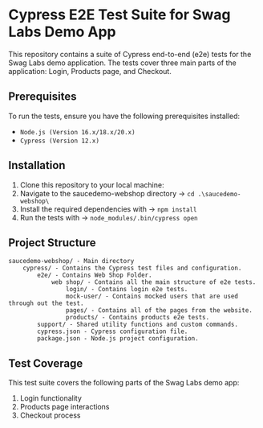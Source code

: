 # Cypress E2E Test Suite for Swag Labs Demo App
This repository contains a suite of Cypress end-to-end (e2e) tests for the Swag Labs demo application. The tests cover three main parts of the application: Login, Products page, and Checkout.

## Prerequisites
To run the tests, ensure you have the following prerequisites installed:

- `Node.js (Version 16.x/18.x/20.x)`
- `Cypress (Version 12.x)`

## Installation
1. Clone this repository to your local machine:
2. Navigate to the saucedemo-webshop directory -> `cd .\saucedemo-webshop\`
3. Install the required dependencies with -> `npm install`
4. Run the tests with -> `node_modules/.bin/cypress open`

## Project Structure
    saucedemo-webshop/ - Main directory
        cypress/ - Contains the Cypress test files and configuration.
            e2e/ - Contains Web Shop Folder.
                web shop/ - Contains all the main structure of e2e tests.
                    login/ - Contains login e2e tests.
                    mock-user/ - Contains mocked users that are used through out the test.
                    pages/ - Contains all of the pages from the website.
                    products/ - Contains products e2e tests.
            support/ - Shared utility functions and custom commands.
            cypress.json - Cypress configuration file.
            package.json - Node.js project configuration.

## Test Coverage
This test suite covers the following parts of the Swag Labs demo app:
1. Login functionality
2. Products page interactions
3. Checkout process



